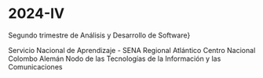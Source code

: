 # 2024-IV
Segundo trimestre de Análisis y Desarrollo de Software}

Servicio Nacional de Aprendizaje - SENA Regional Atlántico
Centro Nacional Colombo Alemán
Nodo de las Tecnologías de la Información y las Comunicaciones
